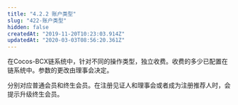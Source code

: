 ```yaml
---
title: "4.2.2 账户类型"
slug: "422-账户类型"
hidden: false
createdAt: "2019-11-20T10:23:03.914Z"
updatedAt: "2020-03-03T08:56:20.361Z"
---
```

在Cocos-BCX链系统中，针对不同的操作类型，独立收费。收费的多少已配置在链系统中。参数的更改由理事会决定。

分别对应普通会员和终生会员。在注册见证人和理事会或者成为注册推荐人时，会提示升级终生会员。